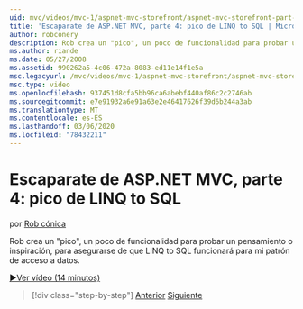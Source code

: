 ```yaml
---
uid: mvc/videos/mvc-1/aspnet-mvc-storefront/aspnet-mvc-storefront-part-4-linq-to-sql-spike
title: 'Escaparate de ASP.NET MVC, parte 4: pico de LINQ to SQL | Microsoft Docs'
author: robconery
description: Rob crea un "pico", un poco de funcionalidad para probar un pensamiento o inspiración, para asegurarse de que LINQ to SQL funcionará para mi patrón de acceso a datos.
ms.author: riande
ms.date: 05/27/2008
ms.assetid: 990262a5-4c06-472a-8083-ed11e14f1e5a
msc.legacyurl: /mvc/videos/mvc-1/aspnet-mvc-storefront/aspnet-mvc-storefront-part-4-linq-to-sql-spike
msc.type: video
ms.openlocfilehash: 937451d8cfa5bb96ca6abebf440af86c2c2746ab
ms.sourcegitcommit: e7e91932a6e91a63e2e46417626f39d6b244a3ab
ms.translationtype: MT
ms.contentlocale: es-ES
ms.lasthandoff: 03/06/2020
ms.locfileid: "78432211"
---
```

# <a name="aspnet-mvc-storefront-part-4-linq-to-sql-spike"></a>Escaparate de ASP.NET MVC, parte 4: pico de LINQ to SQL

por [Rob cónica](https://github.com/robconery)

Rob crea un "pico", un poco de funcionalidad para probar un pensamiento o inspiración, para asegurarse de que LINQ to SQL funcionará para mi patrón de acceso a datos.

[&#9654;Ver vídeo (14 minutos)](https://channel9.msdn.com/Blogs/ASP-NET-Site-Videos/aspnet-mvc-storefront-part-4-linq-to-sql-spike)

> [!div class="step-by-step"]
> [Anterior](aspnet-mvc-storefront-part-3-pipes-and-filters.md)
> [Siguiente](aspnet-mvc-storefront-part-5-globalization.md)
